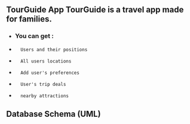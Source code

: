 ## TourGuide App TourGuide is a travel app made for families.

- ### **You can get** :

-       Users and their positions
-       All users locations
-       Add user's preferences
-       User's trip deals
-       nearby attractions

## Database Schema (UML)
